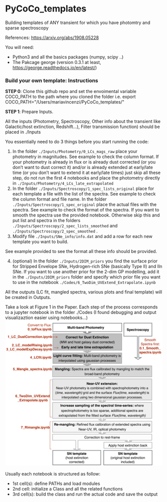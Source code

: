 # PyCoCo_templates
Building templates of ANY transient for which you have photomtry and sparse spectroscopy

References: https://arxiv.org/abs/1908.05228

You will need:
- Python3 and all the basics packages (numpy, scipy ..)
- The Pakcage george (version 0.3.1 at least, https://george.readthedocs.io/en/latest/)

### Build your own template: Instructions

**STEP 0**: Clone this github repo and set the envoimental variable COCO_PATH to the path where you cloned the folder
i.e. export COCO_PATH="/Users/mariavincenzi/PyCoCo_templates/"

**STEP 1**: Prepare Inputs.

All the inputs (Photometry, Spectroscopy, Other info about the transient like Galactic/host extinction, Redshift...), Filter transmission function) should be placed in ./Inputs

You essentially need to do 3 things before you start running the code:

1) In the folder `./Inputs/Photometry/0_LCs_mags_raw` place your photometry in magnitudes. See example to check the column format. If your photometry is already in flux or is already dust corrected (or you don’t want to dust correct it) and/or is already extended at early/late time (or you don’t want to extend it at early/late times) just skip all these step, do not run the first 4 notebooks and place the photometry directly in `./Inputs/Photometry/4_LCs_late_extrapolated`
2) In the folder `./Inputs/Spectroscopy/1_spec_lists_original` place for each template a file with the list of the spectra. See example to check the column format and file name. In the folder `./Inputs/Spectroscopy/1_spec_original` place the actual files with the spectra. See example to check the format of the spectra. If you want to smooth the spectra use the provided notebook. Otherwise skip this and put list and spectra in the folders `./Inputs/Spectroscopy/2_spec_lists_smoothed` and `./Inputs/Spectroscopy/2_spec_smoothed` .
3) Modify file `./Inputs/SNe_info/info.dat` and add a row for each new template you want to build.

See example provided to see the format all these info should be provided.

4) (optional) In the folder `./Inputs/2DIM_priors` you find the surface prior for Stripped Envelope SNe, Hydrogen-rich SNe (basically Type II)
 and IIn SNe. If you want to use another prior for the 2-dim GP modelling, add it in the `./Inputs/2DIM_priors` folder  and specify which prior file
 you want to use in the notebook `./Codes/6_TwoDim_UVExtend_Extrapolate.ipynb`

All the outputs (LC fit, mangled spectra, various plots and final template) will be created in Outputs.

Take a look at Figure 1 in the Paper.
Each step of the process corresponds to a jupyter notebook in the folder ./Codes (I found debugging and output visualizaztion easier using notebooks...)
![Imgur](pycoco_code_structure.png)

Usually each notebook is structured as follow:
- 1st cell(s): define PATHs and load modules
- 2nd cell: initialize a Class and all the related functions
- 3rd cell(s): build the class and run the actual code and save the output
